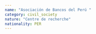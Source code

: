 ```yaml
---
name: "Asociación de Bancos del Perú "
category: civil_society
nature: "Centre de recherche"
nationality: PER
---
```

    